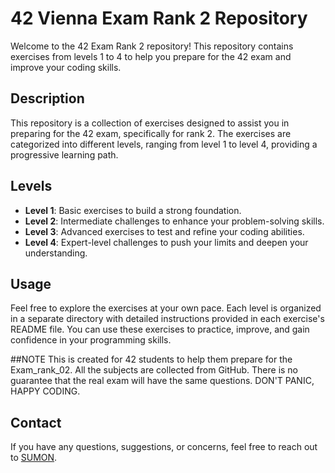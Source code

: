 # 42 Vienna Exam Rank 2 Repository

Welcome to the 42 Exam Rank 2 repository! This repository contains exercises from levels 1 to 4 to help you prepare for the 42 exam and improve your coding skills.

## Description
This repository is a collection of exercises designed to assist you in preparing for the 42 exam, specifically for rank 2. The exercises are categorized into different levels, ranging from level 1 to level 4, providing a progressive learning path.

## Levels
- **Level 1**: Basic exercises to build a strong foundation.
- **Level 2**: Intermediate challenges to enhance your problem-solving skills.
- **Level 3**: Advanced exercises to test and refine your coding abilities.
- **Level 4**: Expert-level challenges to push your limits and deepen your understanding.

## Usage
Feel free to explore the exercises at your own pace. Each level is organized in a separate directory with detailed instructions provided in each exercise's README file. You can use these exercises to practice, improve, and gain confidence in your programming skills.

##NOTE
This is created for 42 students to help them prepare for the Exam_rank_02. All the subjects are collected from GitHub. There is no guarantee that the real exam will have the same questions. DON'T PANIC, HAPPY CODING.

## Contact
If you have any questions, suggestions, or concerns, feel free to reach out to [SUMON](https://sumon.carrd.co/).
